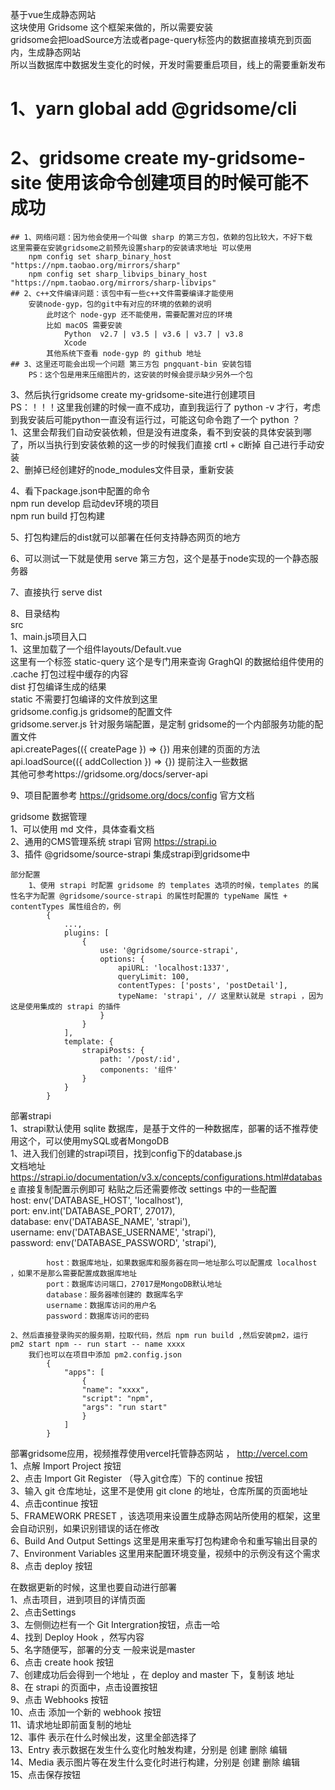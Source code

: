 基于vue生成静态网站  
这块使用 Gridsome 这个框架来做的，所以需要安装  
gridsome会把loadSource方法或者page-query标签内的数据直接填充到页面内，生成静态网站  
所以当数据库中数据发生变化的时候，开发时需要重启项目，线上的需要重新发布  

# 1、yarn global add @gridsome/cli

# 2、gridsome create my-gridsome-site 使用该命令创建项目的时候可能不成功  
    ## 1、网络问题：因为他会使用一个叫做 sharp 的第三方包，依赖的包比较大，不好下载  
    这里需要在安装gridsome之前预先设置sharp的安装请求地址 可以使用  
        npm config set sharp_binary_host "https://npm.taobao.org/mirrors/sharp"  
        npm config set sharp_libvips_binary_host "https://npm.taobao.org/mirrors/sharp-libvips"  
    ## 2、c++文件编译问题：该包中有一些c++文件需要编译才能使用  
        安装node-gyp，包的git中有对应的环境的依赖的说明  
            此时这个 node-gyp 还不能使用，需要配置对应的环境  
            比如 macOS 需要安装  
                Python  v2.7 | v3.5 | v3.6 | v3.7 | v3.8  
                Xcode  
            其他系统下查看 node-gyp 的 github 地址  
    ## 3、这里还可能会出现一个问题 第三方包 pngquant-bin 安装包错  
        PS：这个包是用来压缩图片的，这安装的时候会提示缺少另外一个包  

3、然后执行gridsome create my-gridsome-site进行创建项目  
    PS：！！！这里我创建的时候一直不成功，直到我运行了 python -v 才行，考虑到我安装后可能python一直没有运行过，可能这句命令跑了一个 python ？   
    1、这里会帮我们自动安装依赖，但是没有进度条，看不到安装的具体安装到哪了，所以当执行到安装依赖的这一步的时候我们直接 crtl + c断掉
    自己进行手动安装  
    2、删掉已经创建好的node_modules文件目录，重新安装   

4、看下package.json中配置的命令  
    npm run develop 启动dev环境的项目  
    npm run build 打包构建  

5、打包构建后的dist就可以部署在任何支持静态网页的地方  

6、可以测试一下就是使用 serve 第三方包，这个是基于node实现的一个静态服务器  

7、直接执行 serve dist

8、目录结构  
    src  
        1、main.js项目入口  
            1、这里加载了一个组件layouts/Default.vue  
                这里有一个标签 static-query 这个是专门用来查询 GraghQl 的数据给组件使用的  
    .cache 打包过程中缓存的内容  
    dist 打包编译生成的结果  
    static 不需要打包编译的文件放到这里  
    gridsome.config.js  gridsome的配置文件  
    gridsome.server.js  针对服务端配置，是定制 gridsome的一个内部服务功能的配置文件  
        api.createPages(({ createPage }) => {}) 用来创建的页面的方法  
        api.loadSource(({ addCollection }) => {}) 提前注入一些数据   
        其他可参考https://gridsome.org/docs/server-api  

9、项目配置参考 https://gridsome.org/docs/config 官方文档  


gridsome 数据管理    
    1、可以使用 md 文件，具体查看文档  
    2、通用的CMS管理系统  strapi  官网 https://strapi.io  
    3、插件 @gridsome/source-strapi 集成strapi到gridsome中  
 
    部分配置
        1、使用 strapi 时配置 gridsome 的 templates 选项的时候，templates 的属性名字为配置 @gridsome/source-strapi 的属性时配置的 typeName 属性 + contentTypes 属性组合的，例 
            {
                ...,
                plugins: [
                    {
                        use: '@gridsome/source-strapi',
                        options: {
                            apiURL: 'localhost:1337',
                            queryLimit: 100,
                            contentTypes: ['posts', 'postDetail'],
                            typeName: 'strapi', // 这里默认就是 strapi ，因为这是使用集成的 strapi 的插件
                        }
                    }
                ],
                template: {
                    strapiPosts: {
                        path: '/post/:id',
                        components: '组件'
                    }
                }
            }


部署strapi  
    1、strapi默认使用 sqlite 数据库，是基于文件的一种数据库，部署的话不推荐使用这个，可以使用mySQL或者MongoDB  
        1、进入我们创建的strapi项目，找到config下的database.js   
            文档地址 https://strapi.io/documentation/v3.x/concepts/configurations.html#database 直接复制配置示例即可
            粘贴之后还需要修改 settings 中的一些配置  
                host: env('DATABASE_HOST', 'localhost'),  
                port: env.int('DATABASE_PORT', 27017),  
                database: env('DATABASE_NAME', 'strapi'),  
                username: env('DATABASE_USERNAME', 'strapi'),  
                password: env('DATABASE_PASSWORD', 'strapi'),  

            host：数据库地址，如果数据库和服务器在同一地址那么可以配置成 localhost ，如果不是那么需要配置成数据库地址  
            port：数据库访问端口，27017是MongoDB默认地址  
            database：服务器嗦创建的 数据库名字   
            username：数据库访问的用户名  
            password：数据库访问的密码  

    2、然后直接登录购买的服务期，拉取代码，然后 npm run build ,然后安装pm2，运行 pm2 start npm -- run start -- name xxxx  
        我们也可以在项目中添加 pm2.config.json  
            {
                "apps": [
                    {
                    "name": "xxxx",
                    "script": "npm",
                    "args": "run start"
                    }
                ]
            }

部署gridsome应用，视频推荐使用vercel托管静态网站 ， http://vercel.com  
    1、点解 Import Project  按钮  
    2、点击 Import Git Register （导入git仓库）下的 continue 按钮  
    3、输入 git 仓库地址，这里不是使用 git clone 的地址，仓库所属的页面地址  
    4、点击continue 按钮  
    5、FRAMEWORK PRESET ，该选项用来设置生成静态网站所使用的框架，这里会自动识别，如果识别错误的话在修改  
    6、Build And Output Settings 这里是用来重写打包构建命令和重写输出目录的  
    7、Environment Variables 这里用来配置环境变量，视频中的示例没有这个需求  
    8、点击 deploy 按钮  

在数据更新的时候，这里也要自动进行部署  
    1、点击项目，进到项目的详情页面  
    2、点击Settings  
    3、左侧侧边栏有一个 Git Intergration按钮，点击一哈  
    4、找到 Deploy Hook ，然写内容  
    5、名字随便写，部署的分支 一般来说是master  
    6、点击 create hook 按钮   
    7、创建成功后会得到一个地址  ，在 deploy and master 下，复制该 地址  
    8、在 strapi 的页面中，点击设置按钮  
    9、点击 Webhooks 按钮  
    10、点击 添加一个新的 webhook 按钮  
    11、请求地址即前面复制的地址   
    12、事件 表示在什么时候出发，这里全部选择了   
    13、Entry 表示数据在发生什么变化时触发构建，分别是 创建 删除 编辑  
    14、Media 表示图片等在发生什么变化时进行构建，分别是 创建 删除 编辑  
    15、点击保存按钮  



 
                             